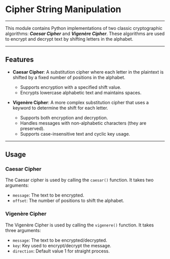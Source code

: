 # Cipher String Manipulation

---

This module contains Python implementations of two classic cryptographic algorithms: ***Caesar Cipher*** and ***Vigenère Cipher***. These algorithms are used to encrypt and decrypt text by shifting letters in the alphabet.

---

## Features

- **Caesar Cipher**: A substitution cipher where each letter in the plaintext is shifted by a fixed number of positions in the alphabet.
  - Supports encryption with a specified shift value.
  - Encrypts lowercase alphabetic text and maintains spaces.

- **Vigenère Cipher**: A more complex substitution cipher that uses a keyword to determine the shift for each letter.
  - Supports both encryption and decryption.
  - Handles messages with non-alphabetic characters (they are preserved).
  - Supports case-insensitive text and cyclic key usage.


---

## Usage

### Caesar Cipher
The Caesar cipher is used by calling the `caesar()` function. It takes two arguments:
- `message`: The text to be encrypted.
- `offset`: The number of positions to shift the alphabet.

### Vigenère Cipher
The Vigenère Cipher is used by calling the `vigenere()` function. It takes three arguments:
- `message`: The text to be encrypted/decrypted.
- `key`: Key used to encrypt/decrypt the message.
- `direction`: Default value 1 for straight process.